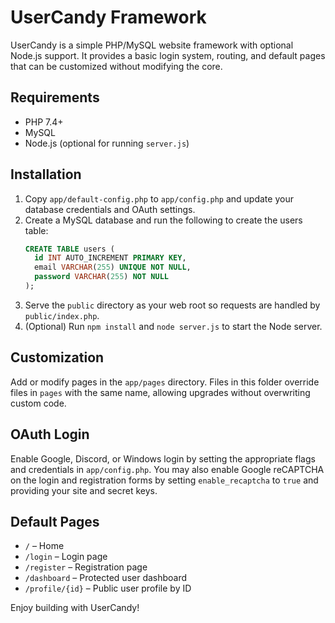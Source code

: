# UserCandy Framework

UserCandy is a simple PHP/MySQL website framework with optional Node.js support. It provides a basic login system, routing, and default pages that can be customized without modifying the core.

## Requirements
- PHP 7.4+
- MySQL
- Node.js (optional for running `server.js`)

## Installation
1. Copy `app/default-config.php` to `app/config.php` and update your database credentials and OAuth settings.
2. Create a MySQL database and run the following to create the users table:
   ```sql
   CREATE TABLE users (
     id INT AUTO_INCREMENT PRIMARY KEY,
     email VARCHAR(255) UNIQUE NOT NULL,
     password VARCHAR(255) NOT NULL
   );
   ```
3. Serve the `public` directory as your web root so requests are handled by `public/index.php`.
4. (Optional) Run `npm install` and `node server.js` to start the Node server.

## Customization
Add or modify pages in the `app/pages` directory. Files in this folder override files in `pages` with the same name, allowing upgrades without overwriting custom code.

## OAuth Login
Enable Google, Discord, or Windows login by setting the appropriate flags and credentials in `app/config.php`.
You may also enable Google reCAPTCHA on the login and registration forms by
setting `enable_recaptcha` to `true` and providing your site and secret keys.

## Default Pages
- `/` – Home
- `/login` – Login page
- `/register` – Registration page
- `/dashboard` – Protected user dashboard
- `/profile/{id}` – Public user profile by ID

Enjoy building with UserCandy!
